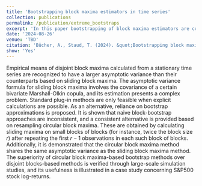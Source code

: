 ```yaml
---
title: 'Bootstrapping block maxima estimators in time series'
collection: publications
permalink: /publication/extreme_bootstraps
excerpt: 'In this paper bootstrapping of block maxima estimators are considered. Consistency results, limit theorems are provivded. Large scale High Performance Cluster-powered simulation studies are conducted. The application is demonstrated via a case study involving S&P-500 log-returns.'
date: '2024-08-26'
venue: 'TBD'
citation: 'Bücher, A., Staud, T. (2024). &quot;Bootstrapping block maxima estimators in time series&quot; <i>TBD</i>'
show: 'Yes'
---
```


Empirical means of disjoint block maxima calculated from a stationary time series are recognized to have a larger asymptotic variance than their counterparts based on sliding block maxima. The asymptotic variance formula for sliding block maxima involves the covariance of a certain bivariate Marshall-Olkin copula, and its estimation presents a complex problem. Standard plug-in methods are only feasible when explicit calculations are possible. As an alternative, reliance on bootstrap approximations is proposed. It is shown that naive block-bootstrap approaches are inconsistent, and a consistent alternative is provided based on resampling circular block maxima. These are obtained by calculating sliding maxima on small blocks of blocks (for instance, twice the block size $r$) after repeating the first $r - 1$ observations in each such block of blocks. Additionally, it is demonstrated that the circular block maxima method shares the same asymptotic variance as the sliding block maxima method. The superiority of circular block maxima-based bootstrap methods over disjoint blocks-based methods is verified through large-scale simulation studies, and its usefulness is illustrated in a case study concerning S&P500 stock log-returns.


<!-- [PROJECT euclid entry](https://projecteuclid.org/journals/electronic-journal-of-statistics/volume-18/issue-2/Limit-theorems-for-non-degenerate-U-statistics-//of-block-maxima/10.1214/24-EJS2269.full), 
 #[arXiv entry](https://arxiv.org/abs/2308.13761) -->
